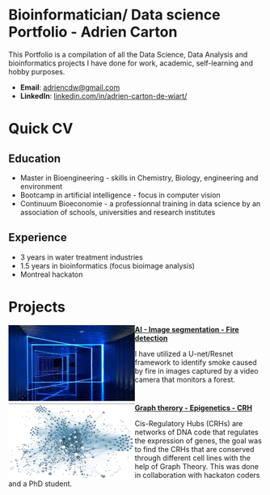 # Bioinformatician/ Data science Portfolio - Adrien Carton 
This Portfolio is a compilation of all the Data Science, Data Analysis and bioinformatics projects I have done for work, academic, self-learning and hobby purposes. 

- **Email**: [adriencdw@gmail.com](adriencdw@gmail.com)
- **LinkedIn**: [linkedin.com/in/adrien-carton-de-wiart/](https://www.linkedin.com/in/adrien-carton-de-wiart/)

# Quick CV
## Education
- Master in Bioengineering - skills in Chemistry, Biology, engineering and environment
- Bootcamp in artificial intelligence - focus in computer vision 
- Continuum Bioeconomie - a professionnal training in data science by an association of schools, universities and research institutes

## Experience
- 3 years in water treatment industries
- 1.5 years in bioinformatics (focus bioimage analysis)
- Montreal hackaton 


# Projects

<img align="left" width="250" height="150" src="https://github.com/adriencdw/Portfolio/blob/main/thumbnail1.jpg"> **[AI - Image segmentation - Fire detection](https://github.com/adriencdw/FireForest)**

I have utilized a U-net/Resnet framework to identify smoke caused by fire in images captured by a video camera that monitors a forest.

#

<img align="left" width="250" height="150" src="https://github.com/adriencdw/Portfolio/blob/main/thumbnail2.png"> **[Graph therory - Epigenetics - CRH](https://github.com/adriencdw/Epigenetics-Pattern-Graph-Theory)**

Cis-Regulatory Hubs (CRHs) are networks of DNA code that regulates the expression of genes, the goal was to find the CRHs that are conserved through different cell lines with the help of Graph Theory. This was done in collaboration with hackaton coders and a PhD student.

